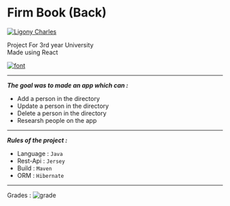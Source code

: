 # Firm Book (Back)
[![Ligony Charles](https://img.shields.io/badge/Charles-LinkedIn-1E90E7.svg)](https://www.linkedin.com/in/charles-ligony-893177134/)

Project For 3rd year University   
Made using React

[![font](https://img.shields.io/badge/FirmBook-Front-41A48D.svg)](https://github.com/CharlesLgn/firm-book-front)

***

___The goal was to made an app which can :___

 -  Add a person in the directory
 -  Update a person in the directory
 -  Delete a person in the directory 
 -  Researsh people on the app
 
***

___Rules of the project :___

 - Language : `Java`
 - Rest-Api : `Jersey`
 - Build : `Maven`
 - ORM : `Hibernate`
 
***
  
Grades  :   ![grade](https://img.shields.io/badge/17-20-00BB00.svg)
